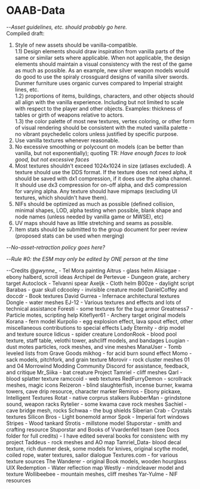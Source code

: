 # OAAB-Data
  
--*Asset guidelines, etc. should probably go here.*  
Compiled draft:  
1) Style of new assets should be vanilla-compatible.  
1.1) Design elements should draw inspiration from vanilla parts of the same or similar sets where applicable. When not applicable, the design elements should maintain a visual consistency with the rest of the game as much as possible. As an example, new silver weapon models would do good to use the spiraly crossguard designs of vanilla silver swords. Dunmer furniture uses organic curves compared to Imperial straight lines, etc.  
1.2) proportions of items, buildings, characters, and other objects should all align with the vanilla experience. Including but not limited to scale with respect to the player and other objects. Examples: thickness of tables or girth of weapons relative to actors.  
1.3) the color palette of most new textures, vertex coloring, or other form of visual rendering should be consistent with the muted vanilla palette - no vibrant psychedelic colors unless justified by specific purpose.  
2) Use vanilla textures whenever reasonable.  
3) No excessive smoothing or polycount on models (can be better than vanilla, but not exponentially); quoting TR: *Have enough faces to look good, but not excessive faces*  
4) Most textures shouldn't exceed 1024x1024 in size (atlases excluded). A texture should use the DDS format. If the texture does not need alpha, it should be saved with dx1 compression, if it does use the alpha channel. It should use dx3 compression for on-off alpha, and dx5 compression for varying alpha. Any texture should have mipmaps (excluding UI textures, which shouldn't have them).  
5) NIFs should be optimized as much as possible (defined collision, minimal shapes, LOD, alpha testing when possible, blank shape and node names (unless needed by vanilla game or MWSE), etc)  
6) UV maps should have as little stretching and seams as possible.  
7) Item stats should be submitted to the group document for peer review (proposed stats can be used when merging)  


--*No-asset-retraction policy goes here?*

--*Rule #0: the ESM may only be edited by ONE person at the time*

--Credits
@_gwynne__ - Tel Mora painting
Aitrus - glass helm
Alisiagae - ebony halberd, scroll ideas
Archipel de Pertevue - Dungeon grate, archery target
Autoclock - Telvanni spear
Axeljk - Cloth helm
B00ze - daylight script
Barabas - guar skull
cdcooley - invisible creature model
DanielCoffey and doccdr - Book textures
David Gurrea - Infernace architectural textures
Dongle - water meshes
EJ-12 - Various textures and effects and lots of technical assistance
Foresti - some textures for the bug armor
Greatness7 - Particle motes, scripting help
Kiteflyer61 - Archery target original models
Korana - fern model
Kurpolio - egg explosion effect, lava spout effect, other miscellaneous contributions to special effects
Lady Eternity - drip model and texture source
lidicus - spider creature
LondonRook - blood pool texture, staff table, velothi tower, ashcliff models, and bandages
Lougian - dust motes particles, rock meshes, and vine meshes
ManaUser - Tomb leveled lists from Grave Goods
mikhog - for acid burn sound effect
Momo - sack models, pitchfork, and grain texture
Morovir - rock cluster meshes 01 and 04
Morrowind Modding Community Discord for assistance, feedback, and critique
Mr_Siika - bat creature
Project Tamriel - cliff meshes
Qarl - blood splatter texture
ramccoid - web textures
RedFurryDemon - scrollrack meshes, magic icons
Reizeron - blind slaughterfish, incense burner, kwama towers, cave drip resource, character marker
Remiros - Ebony pickaxe, Intelligent Textures
Rotat - native corprus stalkers
RubberMan - grindstone sound, weapon racks
Rytelier - some kwama cave rock meshes
Sachiel - cave bridge mesh, rocks
Schwaa - the bug shields
Siberian Crab - Crystals textures
Silicon Bros - Light bonemold armor
Spok - Imperial fort windows
Stripes - Wood tankard
Strotis - millstone model
Stuporstar - smith and crafting resource
Stuporstar and Books of Vvardenfell team (see Docs folder for full credits) - I have edited several books for consistenc with my project
Taddeus - rock meshes and AO map
Tamriel_Data- blood decal texture, rich dunmer desk, some models for knives, original scythe model, coiled rope, water textures, sailor dialogue
Textures.com - for various texture sources
The Wanderer - original Book models, wooden hourglass
UIX Redemption - Water reflection map
Westly - mindcleaver model and texture
Wollibeebee - mountain meshes, cliff meshes
Yar-Yulme - NIF resources

